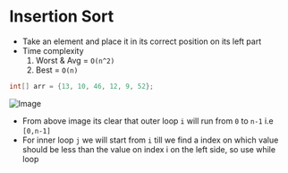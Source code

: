 # Insertion Sort

- Take an element and place it in its correct position on its left part
- Time complexity
  1. Worst & Avg = `O(n^2)`
  2. Best = `O(n)`

```java
int[] arr = {13, 10, 46, 12, 9, 52};
```

![Image](https://github.com/ssm0801/DSA-using-Java/blob/master/Sorting/Insertion_Sort/insertion.jpg)

- From above image its clear that outer loop `i` will run from `0` to `n-1` i.e `[0,n-1]`
- For inner loop `j` we will start from `i` till we find a index on which value should be less than the value on index i on the left side, so use while loop
